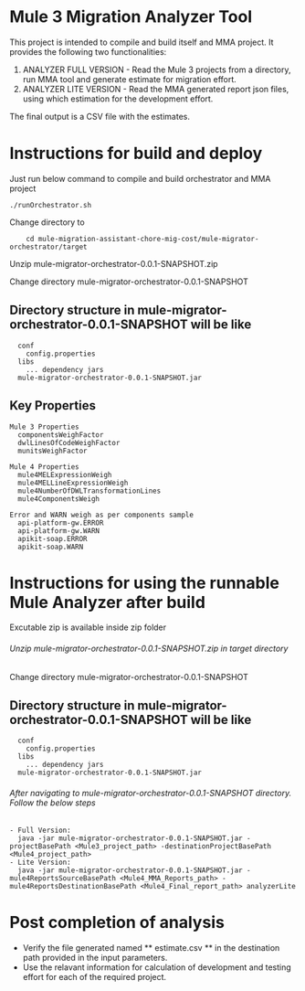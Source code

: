 # Mule 3 Migration Analyzer Tool

This project is intended to compile and build itself and MMA project. It provides the following two functionalities:
  1. ANALYZER FULL VERSION - Read the Mule 3 projects from a directory, run MMA tool and generate estimate for migration effort.
  2. ANALYZER LITE VERSION - Read the MMA generated report json files, using which estimation for the development effort. 

  The final output is a CSV file with the estimates.

# Instructions for build and deploy

Just run below command to compile and build orchestrator and MMA project

    ./runOrchestrator.sh
  
 Change directory to
 
        cd mule-migration-assistant-chore-mig-cost/mule-migrator-orchestrator/target
    
 Unzip mule-migrator-orchestrator-0.0.1-SNAPSHOT.zip
 
 Change directory mule-migrator-orchestrator-0.0.1-SNAPSHOT 
 ## Directory structure in mule-migrator-orchestrator-0.0.1-SNAPSHOT will be like 
      conf
        config.properties
      libs
        ... dependency jars
      mule-migrator-orchestrator-0.0.1-SNAPSHOT.jar
    
## Key Properties
    Mule 3 Properties
      componentsWeighFactor
      dwlLinesOfCodeWeighFactor
      munitsWeighFactor
  
    Mule 4 Properties
      mule4MELExpressionWeigh
      mule4MELLineExpressionWeigh
      mule4NumberOfDWLTransformationLines
      mule4ComponentsWeigh
  
    Error and WARN weigh as per components sample
      api-platform-gw.ERROR
      api-platform-gw.WARN
      apikit-soap.ERROR
      apikit-soap.WARN
      
      
      

# Instructions for using the runnable Mule Analyzer after build
  
  Excutable zip is available inside zip folder
  
  ###### Unzip mule-migrator-orchestrator-0.0.1-SNAPSHOT.zip in target directory
  
  Change directory mule-migrator-orchestrator-0.0.1-SNAPSHOT 
  ## Directory structure in mule-migrator-orchestrator-0.0.1-SNAPSHOT will be like 
      conf
        config.properties
      libs
        ... dependency jars
      mule-migrator-orchestrator-0.0.1-SNAPSHOT.jar
      

  ###### After navigating to mule-migrator-orchestrator-0.0.1-SNAPSHOT directory. Follow the below steps
 
     
    - Full Version:
      java -jar mule-migrator-orchestrator-0.0.1-SNAPSHOT.jar -projectBasePath <Mule3_project_path> -destinationProjectBasePath <Mule4_project_path>
    - Lite Version:
      java -jar mule-migrator-orchestrator-0.0.1-SNAPSHOT.jar -mule4ReportsSourceBasePath <Mule4_MMA_Reports_path> -mule4ReportsDestinationBasePath <Mule4_Final_report_path> analyzerLite

# Post completion of analysis
   -  Verify the file generated named ** estimate.csv ** in the destination path provided in the input parameters.
   -  Use the relavant information for calculation of development and testing effort for each of the required project.
